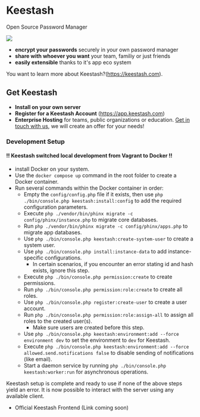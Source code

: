 # Keestash
Open Source Password Manager

![](https://keestash.com/wp-content/uploads/2019/10/keestash_logo_inverted.png)

* **encrypt your passwords** securely in your own password manager
* **share with whoever you want** your team, familiy or just friends
* **easily extensible** thanks to it's app eco system

You want to learn more about Keestash?(https://keestash.com).

## Get Keestash

* **Install on your own server**
* **Register for a Keestash Account** (https://app.keestash.com)
* **Enterprise Hosting** for teams, public organizations or education. [Get in touch with us](https://ucar-solutions.de), we will create an offer for your needs!

 ### Development Setup
 
 #### !! Keestash switched local development from Vagrant to Docker !!

* install Docker on your system.
* Use the `docker compose up` command in the root folder to create a Docker container.
* Run several commands within the Docker container in order:
  * Empty the `config/config.php` file if it exists, then use `php ./bin/console.php keestash:install:config` to add the required configuration parameters. 
  * Execute `php ./vendor/bin/phinx migrate -c config/phinx/instance.php` to migrate core databases.
  * Run `php ./vendor/bin/phinx migrate -c config/phinx/apps.php` to migrate app databases.
  * Use `php ./bin/console.php keestash:create-system-user` to create a system user.
  * Use `php ./bin/console.php install:instance-data` to add instance-specific configurations.
    * In certain scenarios, if you encounter an error stating id and hash exists, ignore this step.
  * Execute `php ./bin/console.php permission:create` to create permissions.
  * Run `php ./bin/console.php permission:role:create` to create all roles.
  * Use `php ./bin/console.php register:create-user` to create a user account.
  * Run `php ./bin/console.php permission:role:assign-all` to assign all roles to the created user(s).
    * Make sure users are created before this step.
  * Use `php ./bin/console.php keestash:environment:add --force environment dev` to set the environment to `dev` for Keestash.
  * Execute `php ./bin/console.php keestash:environment:add --force allowed.send.notifications false` to disable sending of notifications (like email).
  * Start a daemon service by running `php ./bin/console.php keestash:worker:run` for asynchronous operations.

Keestash setup is complete and ready to use if none of the above steps yield an error. It is now possible to interact with the server using any available client.

 * Official Keestash Frontend (Link coming soon)